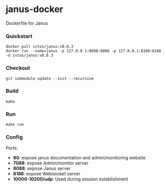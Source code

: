 # janus-docker
Dockerfile for Janus

### Quickstart

```
docker pull ivtos/janus:v0.6.3
docker run --name=janus -p 127.0.0.1:8088:8088 -p 127.0.0.1:8188:8188 -d ivtos/janus:v0.6.3
```

### Checkout

```
git submodule update --init --recursive
```

### Build

```
make
```

### Run

```
make run
```

### Config

Ports:
  - **80**: expose janus documentation and admin/monitoring website
  - **7088**: expose Admin/monitor server
  - **8088**: expose Janus server
  - **8188**: expose Websocket server
  - **10000-10200/udp**: Used during session establishment
